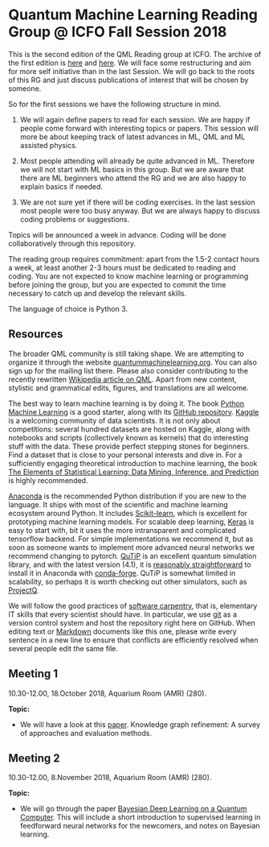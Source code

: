 Quantum Machine Learning Reading Group @ ICFO Fall Session 2018
=============================================

This is the second edition of the QML Reading group at ICFO. The archive of the first edition is [here](https://github.com/peterwittek/qml-rg/tree/master/Archiv_Session_Spring_2017) and [here](https://github.com/peterwittek/qml-rg/tree/master/Archiv_Session_Spring_2018). We will face some restructuring and aim for more self initiative than in the last Session. We will go back to the roots of this RG and just discuss publications of interest that will be chosen by someone.

So for the first sessions we have the following structure in mind.

1. We will again define papers to read for each session. We are happy if people come forward with interesting topics or papers. This session will more be about keeping track of latest advances in ML, QML and ML assisted physics.

2. Most people attending will already be quite advanced in ML. Therefore we will not start with ML basics in this group. But we are aware that there are ML beginners who attend the RG and we are also happy to explain basics if needed.

3. We are not sure yet if there will be coding exercises. In the last session most people were too busy anyway. But we are always happy to discuss coding problems or suggestions.


Topics will be announced a week in advance.
Coding will be done collaboratively through this repository.

The reading group requires commitment: apart from the 1.5-2 contact hours a week, at least another 2-3 hours must be dedicated to reading and coding.
You are not expected to know machine learning or programming before joining the group, but you are expected to commit the time necessary to catch up and develop the relevant skills.

The language of choice is Python 3.

Resources
---------
The broader QML community is still taking shape.
We are attempting to organize it through the website [quantummachinelearning.org](http://quantummachinelearning.org/). You can also sign up for the mailing list there.
Please also consider contributing to the recently rewritten [Wikipedia article on QML](https://en.wikipedia.org/wiki/Quantum_machine_learning).
Apart from new content, stylistic and grammatical edits, figures, and translations are all welcome.

The best way to learn machine learning is by doing it.
The book [Python Machine Learning](https://www.packtpub.com/big-data-and-business-intelligence/python-machine-learning) is a good starter, along with its [GitHub repository](https://github.com/rasbt/python-machine-learning-book).
[Kaggle](http://kaggle.com/) is a welcoming community of data scientists.
It is not only about competitions: several hundred datasets are hosted on Kaggle, along with notebooks and scripts (collectively known as kernels) that do interesting stuff with the data.
These provide perfect stepping stones for beginners.
Find a dataset that is close to your personal interests and dive in.
For a sufficiently engaging theoretical introduction to machine learning, the book [The Elements of Statistical Learning: Data Mining, Inference, and Prediction](https://statweb.stanford.edu/~tibs/ElemStatLearn/) is highly recommended.

[Anaconda](https://www.continuum.io/downloads) is the recommended Python distribution if you are new to the language.
It ships with most of the scientific and machine learning ecosystem around Python.
It includes [Scikit-learn](http://scikit-learn.org/), which is excellent for prototyping machine learning models.
For scalable deep learning, [Keras](https://keras.io/) is easy to start with, bit it uses the more intransparent and complicated tensorflow backend. For simple implementations we recommend it, but as soon as someone wants to implement more advanced neural networks we recommend changing to pytorch.
[QuTiP](http://qutip.org/) is an excellent quantum simulation library, and with the latest version (4.1), it is [reasonably straightforward](http://qutip.org/docs/4.1/installation.html#platform-independent-installation) to install it in Anaconda with [conda-forge](https://conda-forge.github.io/).
QuTiP is somewhat limited in scalability, so perhaps it is worth checking out other simulators, such as [ProjectQ](http://projectq.ch/).

We will follow the good practices of [software carpentry](http://software-carpentry.org/), that is, elementary IT skills that every scientist should have.
In particular, we use [git](https://rogerdudler.github.io/git-guide/) as a version control system and host the repository right here on GitHub.
When editing text or [Markdown](https://guides.github.com/features/mastering-markdown/) documents like this one, please write every sentence in a new line to ensure that conflicts are efficiently resolved when several people edit the same file.

Meeting 1
---------
10.30-12.00, 18.October 2018, Aquarium Room (AMR) (280).

**Topic:**

- We will have a look at this [paper](https://www.semanticscholar.org/paper/Knowledge-graph-refinement%3A-A-survey-of-approaches-Paulheim/93b6329091e215b9ef007a85c07635f09e7b8adb). Knowledge graph refinement: A survey of approaches and evaluation methods.


Meeting 2
---------
10.30-12.00, 8.November 2018, Aquarium Room (AMR) (280).

**Topic:**

- We will go through the paper [Bayesian Deep Learning on a Quantum Computer](https://arxiv.org/abs/1806.11463). This will include a short introduction to supervised learning in feedforward neural networks for the newcomers, and notes on Bayesian learning.

